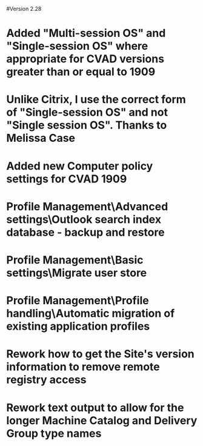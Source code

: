 #Version 2.28
#	Added "Multi-session OS" and "Single-session OS" where appropriate for CVAD versions greater than or equal to 1909
#		Unlike Citrix, I use the correct form of "Single-session OS" and not "Single session OS". Thanks to Melissa Case
#	Added new Computer policy settings for CVAD 1909
#		Profile Management\Advanced settings\Outlook search index database - backup and restore
#		Profile Management\Basic settings\Migrate user store
#		Profile Management\Profile handling\Automatic migration of existing application profiles
#	Rework how to get the Site's version information to remove remote registry access
#	Rework text output to allow for the longer Machine Catalog and Delivery Group type names